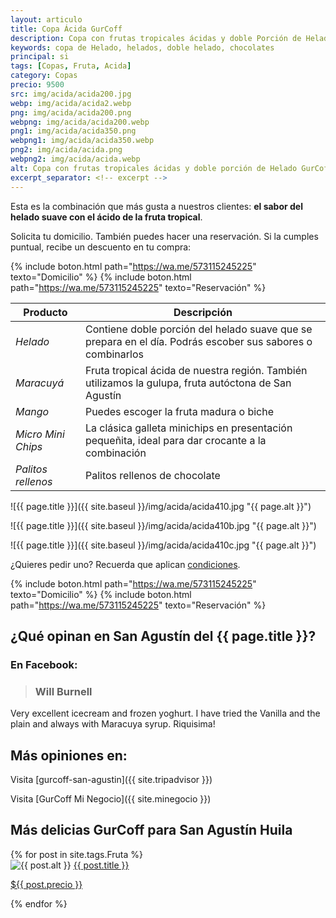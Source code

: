 ```yaml
---
layout: articulo
title: Copa Ácida GurCoff
description: Copa con frutas tropicales ácidas y doble Porción de Helado Suave
keywords: copa de Helado, helados, doble helado, chocolates
principal: si
tags: [Copas, Fruta, Acida]
category: Copas
precio: 9500
src: img/acida/acida200.jpg
webp: img/acida/acida2.webp
png: img/acida/acida200.png
webpng: img/acida/acida200.webp
png1: img/acida/acida350.png
webpng1: img/acida/acida350.webp
png2: img/acida/acida.png
webpng2: img/acida/acida.webp
alt: Copa con frutas tropicales ácidas y doble porción de Helado GurCoff
excerpt_separator: <!-- excerpt -->
---
```

Esta es la combinación que más gusta a nuestros clientes: **el sabor del helado suave con el ácido de la fruta tropical**.

<!-- excerpt -->

Solicita tu domicilio. También puedes hacer una reservación. Si la cumples puntual, recibe un descuento en tu compra:

{% include boton.html path="https://wa.me/573115245225" texto="Domicilio" %} {% include boton.html path="https://wa.me/573115245225" texto="Reservación" %}

| Producto | Descripción |
| ----------- | ------ |
| *Helado* | Contiene doble porción del helado suave que se prepara en el día. Podrás escober sus sabores o combinarlos |
| *Maracuyá* | Fruta tropical ácida de nuestra región. También utilizamos la gulupa, fruta autóctona de San Agustín |
| *Mango* | Puedes escoger la fruta madura o biche |
| *Micro Mini Chips* | La clásica galleta minichips en presentación pequeñita, ideal para dar crocante a la combinación |
| *Palitos rellenos* | Palitos rellenos de chocolate |

![{{ page.title }}]({{ site.baseul }}/img/acida/acida410.jpg "{{ page.alt }}")

![{{ page.title }}]({{ site.baseul }}/img/acida/acida410b.jpg "{{ page.alt }}")

![{{ page.title }}]({{ site.baseul }}/img/acida/acida410c.jpg "{{ page.alt }}")

¿Quieres pedir uno? Recuerda que aplican [condiciones]().

{% include boton.html path="https://wa.me/573115245225" texto="Domicilio" %} {% include boton.html path="https://wa.me/573115245225" texto="Reservación" %}

## ¿Qué opinan en San Agustín del {{ page.title }}?

### En Facebook:

> ### Will Burnell
Very excellent icecream and frozen yoghurt. I have tried the Vanilla and the plain and always with Maracuya syrup. Riquisima!

## Más opiniones en:

<span class="icon-tripadvisor"></span> Visita [gurcoff-san-agustin]({{ site.tripadvisor }})

<span class="icon-map-marker"></span> Visita [GurCoff Mi Negocio]({{ site.minegocio }})

## Más delicias GurCoff para San Agustín Huila

<div class="recomendaciones">
  {% for post in site.tags.Fruta %}
  <div>
    <picture>
      <source type="image/webp" srcset="{{ site.baseurl }}/{{ post.webpng }}">
      <img src="{{ site.baseurl }}/{{ post.png }}" alt="{{ post.alt }}">
    </picture> 
    <a href="{{ post.url }}">{{ post.title }} <p>${{ post.precio }}</p></a>
  </div>
  {% endfor %}
</div>